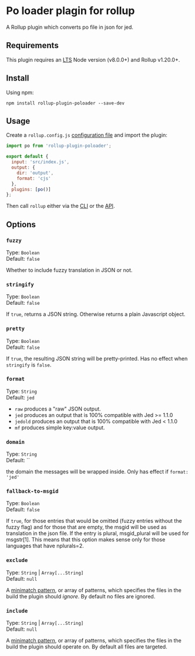 # Po loader plagin for rollup

A Rollup plugin which converts po file in json for jed.

## Requirements

This plugin requires an [LTS](https://github.com/nodejs/Release) Node version (v8.0.0+) and Rollup v1.20.0+.

## Install

Using npm:

```console
npm install rollup-plugin-poloader --save-dev
```
## Usage

Create a `rollup.config.js` [configuration file](https://www.rollupjs.org/guide/en/#configuration-files) and import the plugin:

```js
import po from 'rollup-plugin-poloader';

export default {
  input: 'src/index.js',
  output: {
    dir: 'output',
    format: 'cjs'
  },
  plugins: [po()]
};
```

Then call `rollup` either via the [CLI](https://www.rollupjs.org/guide/en/#command-line-reference) or the [API](https://www.rollupjs.org/guide/en/#javascript-api).

## Options

### `fuzzy`
Type: `Boolean` <br>
Default: `false`

Whether to include fuzzy translation in JSON or not. 

### `stringify`
Type: `Boolean` <br>
Default: `false`

If `true`, returns a JSON string. Otherwise returns a plain Javascript object.

### `pretty`
Type: `Boolean` <br>
Default: `false`

If `true`, the resulting JSON string will be pretty-printed. Has no effect when `stringify` is `false`.

### `format`
Type: `String` <br>
Default: `jed`

* `raw` produces a "raw" JSON output.
* `jed` produces an output that is 100% compatible with Jed >= 1.1.0
* `jedold` produces an output that is 100% compatible with Jed < 1.1.0
* `mf` produces simple key:value output.

### `domain`
Type: `String` <br>
Default: ``

the domain the messages will be wrapped inside. Only has effect if `format: 'jed'`

### `fallback-to-msgid`
Type: `Boolean` <br>
Default: `false`

If `true`, for those entries that would be omitted (fuzzy entries without the fuzzy flag) and for those
that are empty, the msgid will be used as translation in the json file. If the entry is plural, msgid_plural will be used for
msgstr[1]. This means that this option makes sense only for those languages that have nplurals=2.

### `exclude`

Type: `String` | `Array[...String]`<br>
Default: `null`

A [minimatch pattern](https://github.com/isaacs/minimatch), or array of patterns, which specifies the files in the build the plugin should _ignore_. By default no files are ignored.

### `include`

Type: `String` | `Array[...String]`<br>
Default: `null`

A [minimatch pattern](https://github.com/isaacs/minimatch), or array of patterns, which specifies the files in the build the plugin should operate on. By default all files are targeted.
